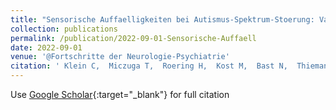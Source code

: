 ```yaml
---
title: "Sensorische Auffaelligkeiten bei Autismus-Spektrum-Stoerung: Validierung und Adaptation des englischsprachigen Sensory Perception Quotient (SPQ) von Tavassoli und Kollegen."
collection: publications
permalink: /publication/2022-09-01-Sensorische-Auffaell
date: 2022-09-01
venue: '@Fortschritte der Neurologie-Psychiatrie'
citation: ' Klein C,  Miczuga T,  Roering H,  Kost M,  Bast N,  Thiemann U,  Jarczok T,  Fleischhaker C,  Tebartz Elst,  Riedel A,  Biscaldi M, &quot;Sensorische Auffaelligkeiten bei Autismus-Spektrum-Stoerung: Validierung und Adaptation des englischsprachigen Sensory Perception Quotient (SPQ) von Tavassoli und Kollegen..&quot; @Fortschritte der Neurologie-Psychiatrie, 2022.'
---
```

Use [Google Scholar](https://scholar.google.com/scholar?q=Sensorische+Auffaelligkeiten+bei+Autismus+Spektrum+Stoerung:+Validierung+und+Adaptation+des+englischsprachigen+Sensory+Perception+Quotient+(SPQ)+von+Tavassoli+und+Kollegen.){:target="_blank"} for full citation